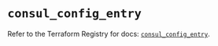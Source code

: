 # `consul_config_entry`

Refer to the Terraform Registry for docs: [`consul_config_entry`](https://registry.terraform.io/providers/hashicorp/consul/2.20.0/docs/resources/config_entry).
